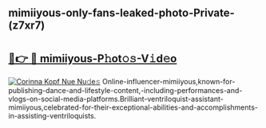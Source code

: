 ## mimiiyous-only-fans​-leaked-photo​-Private-(z7xr7)


# <h2><a href="https://mediaupload.pro?title=mimiiyous&ref=git">🔗👉 🔴 mimiiyous-P𝚑ot𝚘𝚜-V𝚒d𝚎o</a></h2>

[![Corinna Kopf Nue Nu𝚍e𝚜](https://i.imgur.com/0qMVB7G.gif)](https://mediaupload.pro?title=mimiiyous&ref=git)
Online-influencer-mimiiyous,known-for-publishing-dance-and-lifestyle-content,-including-performances-and-vlogs-on-social-media-platforms.Brilliant-ventriloquist-assistant-mimiiyous,celebrated-for-their-exceptional-abilities-and-accomplishments-in-assisting-ventriloquists.  